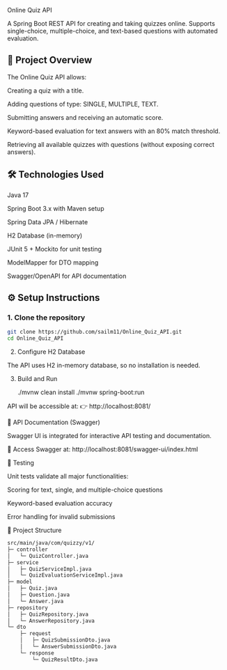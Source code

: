 Online Quiz API

A Spring Boot REST API for creating and taking quizzes online. Supports single-choice, multiple-choice, and text-based questions with automated evaluation.




      

## 🚀 Project Overview

The Online Quiz API allows:

Creating a quiz with a title.

Adding questions of type: SINGLE, MULTIPLE, TEXT.

Submitting answers and receiving an automatic score.

Keyword-based evaluation for text answers with an 80% match threshold.

Retrieving all available quizzes with questions (without exposing correct answers).



## 🛠️ Technologies Used

Java 17

Spring Boot 3.x with Maven setup

Spring Data JPA / Hibernate

H2 Database (in-memory)

JUnit 5 + Mockito for unit testing

ModelMapper for DTO mapping

Swagger/OpenAPI for API documentation


## ⚙️ Setup Instructions

### 1. Clone the repository

```bash
git clone https://github.com/sailm11/Online_Quiz_API.git
cd Online_Quiz_API
```

2. Configure H2 Database

The API uses H2 in-memory database, so no installation is needed.

3. Build and Run

   ./mvnw clean install
  ./mvnw spring-boot:run
   
API will be accessible at:
👉 http://localhost:8081/


📖 API Documentation (Swagger)

Swagger UI is integrated for interactive API testing and documentation.

🔗 Access Swagger at:
http://localhost:8081/swagger-ui/index.html


🧪 Testing

Unit tests validate all major functionalities:

Scoring for text, single, and multiple-choice questions

Keyword-based evaluation accuracy

Error handling for invalid submissions



🧩 Project Structure

```bash 
src/main/java/com/quizzy/v1/
├─ controller
│   └─ QuizController.java
├─ service
│   ├─ QuizServiceImpl.java
│   └─ QuizEvaluationServiceImpl.java
├─ model
│   ├─ Quiz.java
│   ├─ Question.java
│   └─ Answer.java
├─ repository
│   ├─ QuizRepository.java
│   └─ AnswerRepository.java
└─ dto
    ├─ request
    │   ├─ QuizSubmissionDto.java
    │   └─ AnswerSubmissionDto.java
    └─ response
        └─ QuizResultDto.java

```
